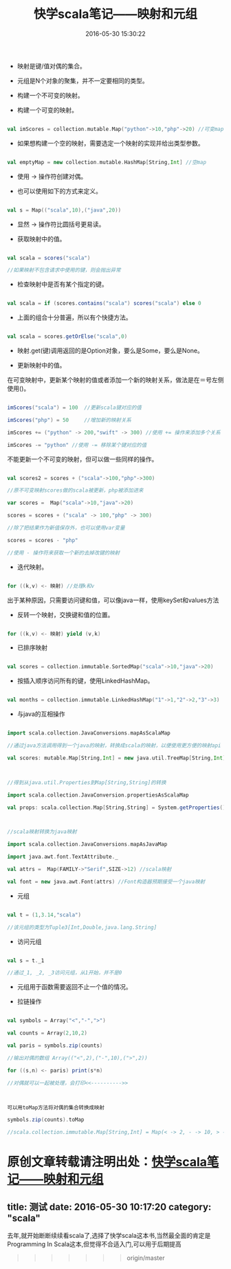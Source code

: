 ﻿---
layout: post
title: 快学scala笔记——映射和元组
date: 2016-05-30 15:30:22
category: "java"
---

- 映射是键/值对偶的集合。

- 元组是N个对象的聚集，并不一定要相同的类型。

- 构建一个不可变的映射。


- 构建一个可变的映射。

```scala

val imScores = collection.mutable.Map("python"->10,"php"->20) //可变map

```

- 如果想构建一个空的映射，需要选定一个映射的实现并给出类型参数。

```scala

val emptyMap = new collection.mutable.HashMap[String,Int] //空map

```

- 使用 -> 操作符创建对偶。

- 也可以使用如下的方式来定义。

```scala

val s = Map(("scala",10),("java",20))

```

- 显然 -> 操作符比圆括号更易读。

- 获取映射中的值。

```scala

val scala = scores("scala")

//如果映射不包含请求中使用的键，则会抛出异常

```

- 检查映射中是否有某个指定的键。

```scala

val scala = if (scores.contains("scala") scores("scala") else 0

```

- 上面的组合十分普遍，所以有个快捷方法。

```scala

val scala = scores.getOrElse("scala",0)

```

- 映射.get(键)调用返回的是Option对象，要么是Some，要么是None。

- 更新映射中的值。

在可变映射中，更新某个映射的值或者添加一个新的映射关系，做法是在＝号左侧使用()。

```scala

imScores("scala") = 100  //更新scala键对应的值

imScores("php") = 50     //增加新的映射关系

imScores += ("python" -> 200,"swift" -> 300) //使用 += 操作来添加多个关系

imScores -= "python" //使用 -= 移除某个键对应的值

```

不能更新一个不可变的映射，但可以做一些同样的操作。

```scala

val scores2 = scores + ("scala"->100,"php"->300)

//原不可变映射scores做的scala被更新，php被添加进来

var scores =  Map("scala"->10,"java"->20)

scores = scores + ("scala" -> 100,"php" -> 300)

//除了把结果作为新值保存外，也可以使用var变量

scores = scores - "php"

//使用 - 操作符来获取一个新的去掉改键的映射

```

- 迭代映射。

```scala

for ((k,v) <- 映射) //处理k和v

```

出于某种原因，只需要访问键和值，可以像java一样，使用keySet和values方法

- 反转一个映射，交换键和值的位置。

```scala

for ((k,v) <- 映射) yield (v,k)

```

- 已排序映射

```scala

val scores = collection.immutable.SortedMap("scala"->10,"java"->20)

```

- 按插入顺序访问所有的键，使用LinkedHashMap。

```scala

val months = collection.immutable.LinkedHashMap("1"->1,"2"->2,"3"->3)

```

- 与java的互相操作

```scala

import scala.collection.JavaConversions.mapAsScalaMap

//通过java方法调用得到一个java的映射，转换成scala的映射，以便使用更方便的映射api

val scores: mutable.Map[String,Int] = new java.util.TreeMap[String,Int]



//得到从java.util.Properties到Map[String,String]的转换

import scala.collection.JavaConversion.propertiesAsScalaMap

val props: scala.collection.Map[String,String] = System.getProperties()



//scala映射转换为java映射

import scala.collection.JavaConversions.mapAsJavaMap

import java.awt.font.TextAttribute._

val attrs =  Map(FAMILY->"Serif",SIZE->12) //scala映射

val font = new java.awt.Font(attrs) //Font构造器预期接受一个java映射

```

- 元组

```scala

val t = (1,3.14,"scala")

//该元组的类型为Tuple3[Int,Double,java.lang.String]

```

- 访问元组

```scala

val s = t._1

//通过_1, _2, _3访问元组，从1开始，并不是0

```

- 元组用于函数需要返回不止一个值的情况。

- 拉链操作

```scala

val symbols = Array("<","-",">")

val counts = Array(2,10,2)

val paris = symbols.zip(counts)

//输出对偶的数组 Array(("<",2),("-",10),(">",2))

for ((s,n) <- paris) print(s*n)

//对偶就可以一起被处理，会打印<<---------->>



可以用toMap方法将对偶的集合转换成映射

symbols.zip(counts).toMap

//scala.collection.immutable.Map[String,Int] = Map(< -> 2, - -> 10, > -> 2)

```

原创文章转载请注明出处：[快学scala笔记——映射和元组](http://9leg.com/scala/2016/03/19/scala-for-the-impatient-05.html)
=======
title: 测试
date: 2016-05-30 10:17:20
category: "scala"
---

去年,就开始断断续续看scala了,选择了快学scala这本书,当然最全面的肯定是Programming In Scala这本,但觉得不合适入门,可以用于后期提高
>>>>>>> origin/master
